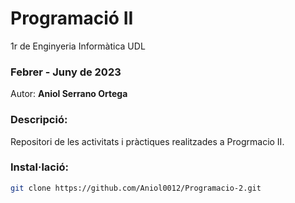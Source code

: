 # Programació II 
1r de Enginyeria Informàtica UDL

### Febrer - Juny de 2023
Autor: **Aniol Serrano Ortega**

### Descripció:

Repositori de les activitats i pràctiques realitzades a Progrmacio II.

### Instal·lació:

   ```sh
   git clone https://github.com/Aniol0012/Programacio-2.git
   ```
